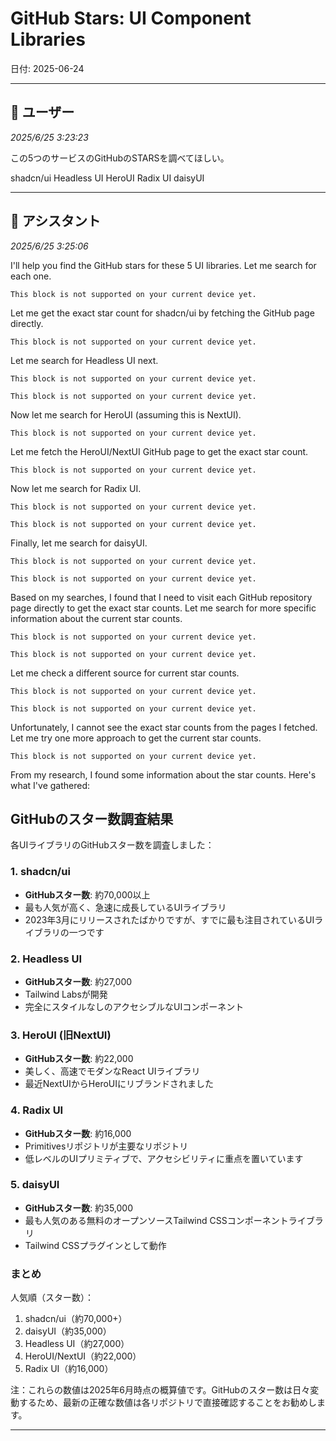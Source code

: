 # GitHub Stars: UI Component Libraries

日付: 2025-06-24

---

## 👤 ユーザー
*2025/6/25 3:23:23*

この5つのサービスのGitHubのSTARSを調べてほしい。 

shadcn/ui
Headless UI
HeroUI
Radix UI
daisyUI

---

## 🤖 アシスタント
*2025/6/25 3:25:06*

I'll help you find the GitHub stars for these 5 UI libraries. Let me search for each one.
```
This block is not supported on your current device yet.
```

Let me get the exact star count for shadcn/ui by fetching the GitHub page directly.
```
This block is not supported on your current device yet.
```

Let me search for Headless UI next.
```
This block is not supported on your current device yet.
```


```
This block is not supported on your current device yet.
```

Now let me search for HeroUI (assuming this is NextUI).
```
This block is not supported on your current device yet.
```

Let me fetch the HeroUI/NextUI GitHub page to get the exact star count.
```
This block is not supported on your current device yet.
```

Now let me search for Radix UI.
```
This block is not supported on your current device yet.
```


```
This block is not supported on your current device yet.
```

Finally, let me search for daisyUI.
```
This block is not supported on your current device yet.
```


```
This block is not supported on your current device yet.
```

Based on my searches, I found that I need to visit each GitHub repository page directly to get the exact star counts. Let me search for more specific information about the current star counts.
```
This block is not supported on your current device yet.
```


```
This block is not supported on your current device yet.
```

Let me check a different source for current star counts.
```
This block is not supported on your current device yet.
```


```
This block is not supported on your current device yet.
```

Unfortunately, I cannot see the exact star counts from the pages I fetched. Let me try one more approach to get the current star counts.
```
This block is not supported on your current device yet.
```

From my research, I found some information about the star counts. Here's what I've gathered:

## GitHubのスター数調査結果

各UIライブラリのGitHubスター数を調査しました：

### 1. **shadcn/ui**
- **GitHubスター数**: 約70,000以上
- 最も人気が高く、急速に成長しているUIライブラリ
- 2023年3月にリリースされたばかりですが、すでに最も注目されているUIライブラリの一つです

### 2. **Headless UI**
- **GitHubスター数**: 約27,000
- Tailwind Labsが開発
- 完全にスタイルなしのアクセシブルなUIコンポーネント

### 3. **HeroUI (旧NextUI)**
- **GitHubスター数**: 約22,000
- 美しく、高速でモダンなReact UIライブラリ
- 最近NextUIからHeroUIにリブランドされました

### 4. **Radix UI**
- **GitHubスター数**: 約16,000
- Primitivesリポジトリが主要なリポジトリ
- 低レベルのUIプリミティブで、アクセシビリティに重点を置いています

### 5. **daisyUI**
- **GitHubスター数**: 約35,000
- 最も人気のある無料のオープンソースTailwind CSSコンポーネントライブラリ
- Tailwind CSSプラグインとして動作

### まとめ
人気順（スター数）：
1. shadcn/ui（約70,000+）
2. daisyUI（約35,000）
3. Headless UI（約27,000）
4. HeroUI/NextUI（約22,000）
5. Radix UI（約16,000）

注：これらの数値は2025年6月時点の概算値です。GitHubのスター数は日々変動するため、最新の正確な数値は各リポジトリで直接確認することをお勧めします。

---
